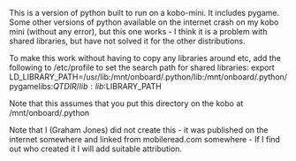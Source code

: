 This is a version of python built to run on a kobo-mini.  It includes pygame.
Some other versions of python available on the internet crash on my kobo mini
(without any error), but this one works - I think it is a problem with shared 
libraries, but have not solved it for the other distributions.

To make this work without having to copy any libraries around etc, add the 
following to /etc/profile to set the search path for shared libraries:
export LD_LIBRARY_PATH=/usr/lib:/mnt/onboard/.python/lib:/mnt/onboard/.python/pygamelibs:$QTDIR/lib:lib:$LIBRARY_PATH

Note that this assumes that you put this directory on the kobo at /mnt/onboard/.python


Note that I (Graham Jones) did not create this - it was published on the internet somewhere and linked from mobileread.com somewhere - If I find out who created
it I will add suitable attribution.

